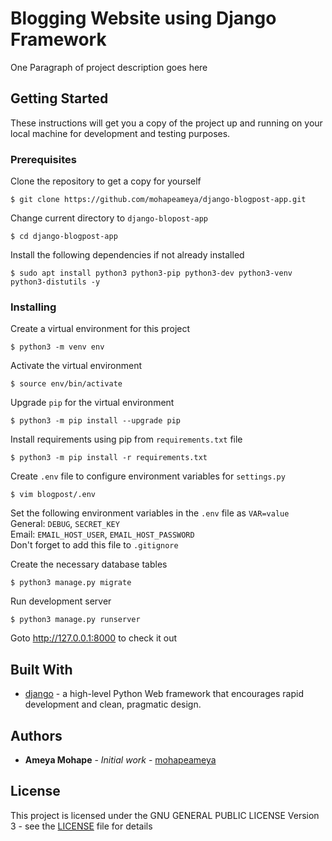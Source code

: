 # Blogging Website using Django Framework

One Paragraph of project description goes here

## Getting Started

These instructions will get you a copy of the project up and running on your local machine for development and testing purposes. <!-- See deployment for notes on how to deploy the project on a live system.-->

### Prerequisites
Clone the repository to get a copy for yourself
```
$ git clone https://github.com/mohapeameya/django-blogpost-app.git
```
Change current directory to ```django-blopost-app```
```
$ cd django-blogpost-app
```
Install the following dependencies if not already installed
```
$ sudo apt install python3 python3-pip python3-dev python3-venv python3-distutils -y
```


### Installing

Create a virtual environment for this project
```
$ python3 -m venv env
```
Activate the virtual environment
```
$ source env/bin/activate
```
Upgrade ```pip``` for the virtual environment
```
$ python3 -m pip install --upgrade pip
```
Install requirements using pip from ```requirements.txt``` file
```
$ python3 -m pip install -r requirements.txt
```
Create ```.env``` file to configure environment variables for ```settings.py```
```
$ vim blogpost/.env
```
Set the following environment variables in the ```.env``` file as ```VAR=value```  
General: ```DEBUG```, ```SECRET_KEY```  
Email: ```EMAIL_HOST_USER```, ```EMAIL_HOST_PASSWORD```  
Don't forget to add this file to ```.gitignore```  

Create the necessary database tables
```
$ python3 manage.py migrate
```
Run development server
```
$ python3 manage.py runserver
```
Goto http://127.0.0.1:8000 to check it out


<!--## Running the test-->

<!--Explain how to run the automated tests for this system-->

<!--### Break down into end to end tests-->

<!--Explain what these tests test and why-->

<!--### And coding style tests-->

<!--Explain what these tests test and why-->

<!-- ## Deployment-->

<!--Add additional notes about how to deploy this on a live system-->

## Built With

* [django](https://www.djangoproject.com) - a high-level Python Web framework that encourages rapid development and clean, pragmatic design.

<!--## Contributing-->

<!--Please read [CONTRIBUTING.md](https://gist.github.com/PurpleBooth/b24679402957c63ec426) for details on our code of conduct, and the process for submitting pull requests to us.-->

<!--## Versioning-->

<!--We use [SemVer](http://semver.org/) for versioning. For the versions available, see the [tags on this repository](https://github.com/your/project/tags). -->

## Authors

* **Ameya Mohape** - *Initial work* - [mohapeameya](https://github.com/mohapeameya)

<!--See also the list of [contributors](https://github.com/your/project/contributors) who participated in this project.-->

## License

This project is licensed under the GNU GENERAL PUBLIC LICENSE Version 3 - see the [LICENSE](LICENSE) file for details

<!--## Acknowledgments
* Hat tip to anyone whose code was used
* Inspiration
* etc-->

